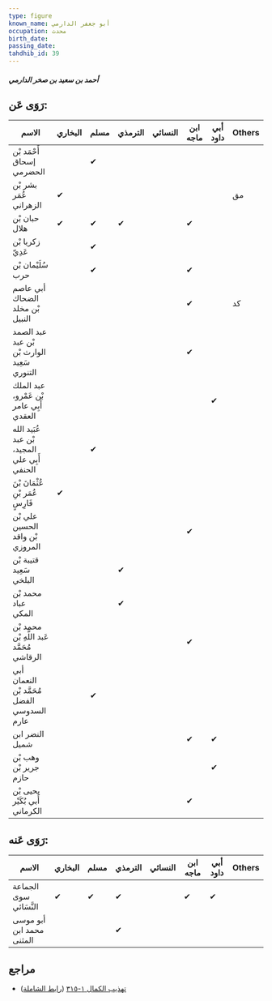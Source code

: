 ```yaml
---
type: figure
known_name: أبو جعفر الدارمي
occupation: محدث
birth_date:
passing_date:
tahdhib_id: 39
---
```

##### أحمد بن سعيد بن صخر الدارمي

## رَوَى عَن:
| الاسم                                        | البخاري | مسلم | الترمذي | النسائي | ابن ماجه | أبي داود | Others |
| -------------------------------------------- | ------- | ---- | ------- | ------- | -------- | -------- | ------ |
| أَحْمَد بْن إسحاق الحضرمي                    |         | ✔    |         |         |          |          |        |
| بشر بْن عُمَر الزهراني                       | ✔       |      |         |         |          |          | مق     |
| حبان بْن هلال                                | ✔       | ✔    | ✔       |         | ✔        |          |        |
| زكريا بْن عَدِيّ                             |         | ✔    |         |         |          |          |        |
| سُلَيْمان بْن حرب                            |         | ✔    |         |         | ✔        |          |        |
| أبي عاصم الضحاك بْن مخلد النبيل              |         |      |         |         | ✔        |          | كد     |
| عبد الصمد بْن عبد الوارث بْن سَعِيد التنوري  |         |      |         |         | ✔        |          |        |
| عبد الملك بْن عَمْرو، أَبِي عامر العقدي      |         |      |         |         |          | ✔        |        |
| عُبَيد الله بْن عبد المجيد، أَبِي علي الحنفي |         | ✔    |         |         |          |          |        |
| عُثْمَانَ بْنَ عُمَر بْنِ فَارِسٍ            | ✔       |      |         |         |          |          |        |
| علي بْن الحسين بْن واقد المروزي              |         |      |         |         | ✔        |          |        |
| قتيبة بْن سَعِيد البلخي                      |         |      | ✔       |         |          |          |        |
| محمد بْن عباد المكي                          |         |      | ✔       |         |          |          |        |
| محمد بْن عَبد اللَّهِ بْن مُحَمَّد الرقاشي   |         |      |         |         | ✔        |          |        |
| أبي النعمان مُحَمَّد بْن الفضل السدوسي عارم  |         | ✔    |         |         |          |          |        |
| النضر ابن شميل                               |         |      |         |         | ✔        | ✔        |        |
| وهب بْن جرير بْن حازم                        |         |      |         |         |          | ✔        |        |
| يحيى بْن أَبي بُكَيْر الكرماني               |         |      |         |         | ✔        |          |        |
## رَوَى عَنه:
| الاسم                    | البخاري | مسلم | الترمذي | النسائي | ابن ماجه | أبي داود | Others |
| ------------------------ | ------- | ---- | ------- | ------- | -------- | -------- | ------ |
| الجماعة سوى النَّسَائي   | ✔       | ✔    | ✔       |         | ✔        | ✔        |        |
| أبو موسى محمد ابن المثنى |         |      | ✔       |         |          |          |        |
## مراجع
- [تهذيب الكمال ١-٣١٥](obsidian://open?vault=Tahdhib-al-Kamal&file=Figures/٣٩-أحمد%20بن%20سعيد%20بن%20صخر%20الدارمي) ([رابط الشاملة](https://shamela.ws/book/3722/314))